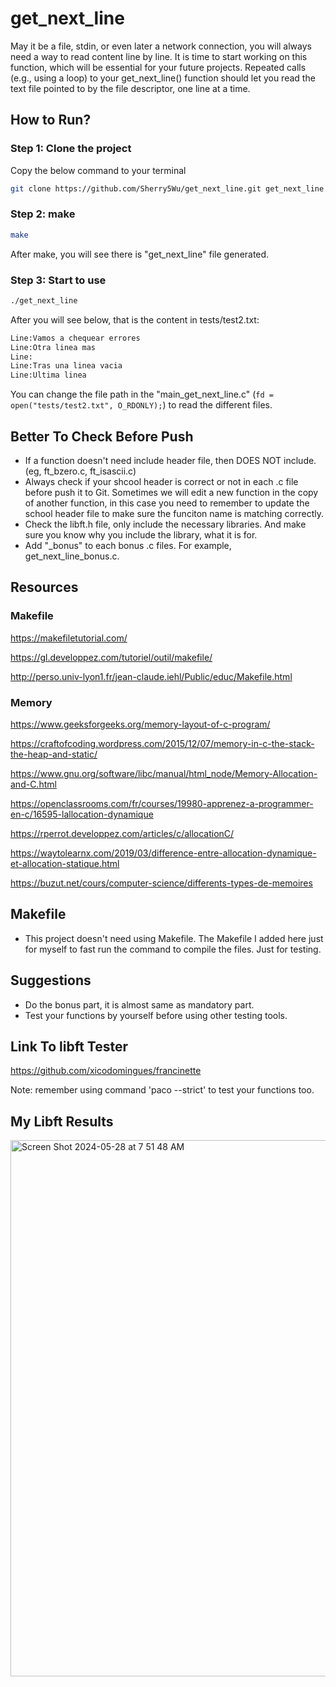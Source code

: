 # get_next_line

May it be a file, stdin, or even later a network connection, you will always need a way to read content line by line. It is time to start working on this function, which will be essential for your future projects.
Repeated calls (e.g., using a loop) to your get_next_line() function should let you read the text file pointed to by the file descriptor, one line at a time.

## How to Run?
### Step 1: Clone the project
Copy the below command to your terminal
```bash
git clone https://github.com/Sherry5Wu/get_next_line.git get_next_line && cd get_next_line
```
### Step 2: make
```bash
make
```
After make, you will see there is "get_next_line" file generated.
### Step 3: Start to use
```bash
./get_next_line
```
After you will see below, that is the content in tests/test2.txt:
```bash
Line:Vamos a chequear errores
Line:Otra linea mas
Line:
Line:Tras una linea vacia
Line:Ultima linea
```
You can change the file path in the "main_get_next_line.c" (`fd = open("tests/test2.txt", O_RDONLY);`) to read the different files.

## Better To Check Before Push
- If a function doesn't need include header file, then DOES NOT include. (eg, ft_bzero.c, ft_isascii.c)
- Always check if your shcool header is correct or not in each .c file before push it to Git. Sometimes we will edit a new function in the copy of another function, in this case you need to remember to update the school header file to make sure the funciton name is matching correctly.
- Check the libft.h file, only include the necessary libraries. And make sure you know why you include the library, what it is for.
- Add "_bonus" to each bonus .c files. For example, get_next_line_bonus.c.


## Resources

### Makefile
https://makefiletutorial.com/

https://gl.developpez.com/tutoriel/outil/makefile/

http://perso.univ-lyon1.fr/jean-claude.iehl/Public/educ/Makefile.html

### Memory
https://www.geeksforgeeks.org/memory-layout-of-c-program/

https://craftofcoding.wordpress.com/2015/12/07/memory-in-c-the-stack-the-heap-and-static/

https://www.gnu.org/software/libc/manual/html_node/Memory-Allocation-and-C.html

https://openclassrooms.com/fr/courses/19980-apprenez-a-programmer-en-c/16595-lallocation-dynamique

https://rperrot.developpez.com/articles/c/allocationC/

https://waytolearnx.com/2019/03/difference-entre-allocation-dynamique-et-allocation-statique.html

https://buzut.net/cours/computer-science/differents-types-de-memoires

## Makefile
- This project doesn't need using Makefile. The Makefile I added here just for myself to fast run the command to compile the files. Just for testing.


## Suggestions
- Do the bonus part, it is almost same as mandatory part.
- Test your functions by yourself before using other testing tools.


## Link To libft Tester
https://github.com/xicodomingues/francinette

Note: remember using command 'paco --strict' to test your functions too.


## My Libft Results
<img width="858" alt="Screen Shot 2024-05-28 at 7 51 48 AM" src="https://github.com/Sherry5Wu/get_next_line/assets/132613292/b3f6153d-7ced-479a-96d5-fdcbbd864074">

